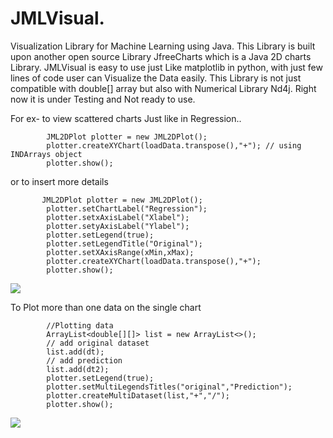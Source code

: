 # JMLVisual.
Visualization Library for Machine Learning using Java.
This Library is built upon another open source Library JfreeCharts which is a Java 2D charts Library. 
JMLVisual is easy to use just Like matplotlib in python, with just few lines of code user can Visualize the Data easily. 
This Library is not just compatible with double[] array but also with Numerical Library Nd4j. Right now it is under Testing and Not ready to use.

For ex- to view scattered charts Just like in Regression..
 
            JML2DPlot plotter = new JML2DPlot();
            plotter.createXYChart(loadData.transpose(),"+"); // using INDArrays object 
            plotter.show();


or to insert more details 


           JML2DPlot plotter = new JML2DPlot();
            plotter.setChartLabel("Regression");
            plotter.setxAxisLabel("Xlabel");
            plotter.setyAxisLabel("Ylabel");
            plotter.setLegend(true);
            plotter.setLegendTitle("Original");
            plotter.setXAxisRange(xMin,xMax);
            plotter.createXYChart(loadData.transpose(),"+");
            plotter.show();

<img src="https://github.com/akshay-591/JMLVisual./blob/master/src/main/java/com/test/ML/Regression/scatt.png">

To Plot more than one data on the single chart

            //Plotting data
            ArrayList<double[][]> list = new ArrayList<>();
            // add original dataset
            list.add(dt);
            // add prediction
            list.add(dt2);
            plotter.setLegend(true);
            plotter.setMultiLegendsTitles("original","Prediction");
            plotter.createMultiDataset(list,"+","/");
            plotter.show();
            
<img src="https://github.com/akshay-591/JMLVisual./blob/master/src/main/java/com/test/ML/Regression/multi.png">
